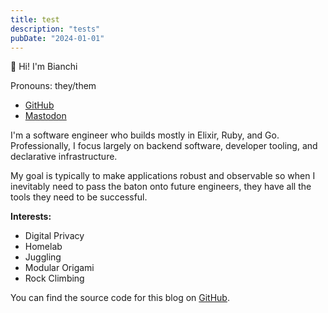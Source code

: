```yaml
---
title: test
description: "tests"
pubDate: "2024-01-01"
---
```


👋 Hi! I'm Bianchi

Pronouns: they/them

* [GitHub](https://github.com/bianchidotdev)
* <a href="https://hachyderm.io/@bonkybot" rel="me">Mastodon</a>

I'm  a software engineer who builds mostly in Elixir, Ruby, and Go. Professionally, I focus largely on backend software, developer tooling, and declarative infrastructure.

My goal is typically to make applications robust and observable so when I inevitably need to pass the baton onto future engineers, they have all the tools they need to be successful.

**Interests:**
* Digital Privacy
* Homelab
* Juggling
* Modular Origami
* Rock Climbing

You can find the source code for this blog on [GitHub](https://github.com/bianchidotdev/bianchi.dev).
